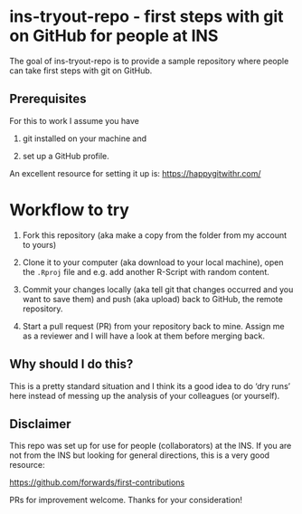 
<!-- README.md is generated from README.Rmd. Please edit that file -->

# ins-tryout-repo - first steps with git on GitHub for people at INS

<!-- badges: start -->
<!-- badges: end -->

The goal of ins-tryout-repo is to provide a sample repository where
people can take first steps with git on GitHub.

## Prerequisites

For this to work I assume you have

1.  git installed on your machine and

2.  set up a GitHub profile.

An excellent resource for setting it up is: <https://happygitwithr.com/>

# Workflow to try

1.  Fork this repository (aka make a copy from the folder from my
    account to yours)

2.  Clone it to your computer (aka download to your local machine), open
    the `.Rproj` file and e.g. add another R-Script with random content.

3.  Commit your changes locally (aka tell git that changes occurred and
    you want to save them) and push (aka upload) back to GitHub, the
    remote repository.

4.  Start a pull request (PR) from your repository back to mine. Assign
    me as a reviewer and I will have a look at them before merging back.

## Why should I do this?

This is a pretty standard situation and I think its a good idea to do
‘dry runs’ here instead of messing up the analysis of your colleagues
(or yourself).

## Disclaimer

This repo was set up for use for people (collaborators) at the INS. If
you are not from the INS but looking for general directions, this is a
very good resource:

<https://github.com/forwards/first-contributions>

PRs for improvement welcome. Thanks for your consideration!
